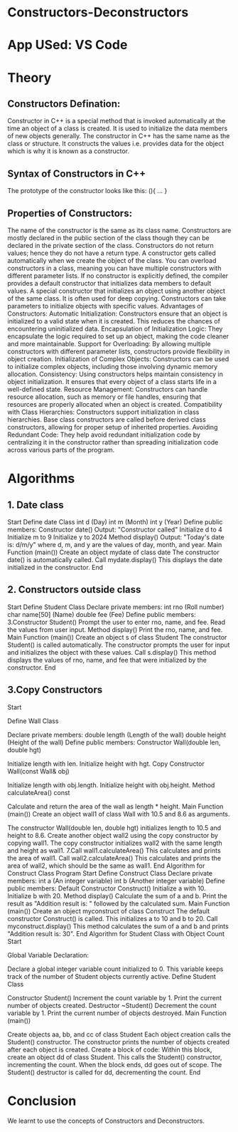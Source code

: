 # Constructors-Deconstructors
# App USed: VS Code
# Theory
## Constructors Defination:
Constructor in C++ is a special method that is invoked automatically at the time an object of a class is created. It is used to initialize the data members of new objects generally. The constructor in C++ has the same name as the class or structure. It constructs the values i.e. provides data for the object which is why it is known as a constructor.

## Syntax of Constructors in C++
The prototype of the constructor looks like this: (){ ... }

## Properties of Constructors:
The name of the constructor is the same as its class name.
Constructors are mostly declared in the public section of the class though they can be declared in the private section of the class.
Constructors do not return values; hence they do not have a return type.
A constructor gets called automatically when we create the object of the class.
You can overload constructors in a class, meaning you can have multiple constructors with different parameter lists.
If no constructor is explicitly defined, the compiler provides a default constructor that initializes data members to default values.
A special constructor that initializes an object using another object of the same class. It is often used for deep copying.
Constructors can take parameters to initialize objects with specific values.
Advantages of Constructors:
Automatic Initialization: Constructors ensure that an object is initialized to a valid state when it is created. This reduces the chances of encountering uninitialized data.
Encapsulation of Initialization Logic: They encapsulate the logic required to set up an object, making the code cleaner and more maintainable.
Support for Overloading: By allowing multiple constructors with different parameter lists, constructors provide flexibility in object creation.
Initialization of Complex Objects: Constructors can be used to initialize complex objects, including those involving dynamic memory allocation.
Consistency: Using constructors helps maintain consistency in object initialization. It ensures that every object of a class starts life in a well-defined state.
Resource Management: Constructors can handle resource allocation, such as memory or file handles, ensuring that resources are properly allocated when an object is created.
Compatibility with Class Hierarchies: Constructors support initialization in class hierarchies. Base class constructors are called before derived class constructors, allowing for proper setup of inherited properties.
Avoiding Redundant Code: They help avoid redundant initialization code by centralizing it in the constructor rather than spreading initialization code across various parts of the program.

# Algorithms
## 1. Date class
Start
Define date Class
int d (Day)
int m (Month)
int y (Year)
Define public members:
Constructor date()
Output: "Constructor called"
Initialize d to 4
Initialize m to 9
Initialize y to 2024
Method display()
Output: "Today's date is: d/m/y" where d, m, and y are the values of day, month, and year. Main Function (main())
Create an object mydate of class date
The constructor date() is automatically called.
Call mydate.display()
This displays the date initialized in the constructor.
End
## 2. Constructors outside class
Start
Define Student Class
Declare private members:
int rno (Roll number)
char name[50] (Name)
double fee (Fee)
Define public members: 3.Constructor Student()
Prompt the user to enter rno, name, and fee.
Read the values from user input.
Method display()
Print the rno, name, and fee. Main Function (main())
Create an object s of class Student
The constructor Student() is called automatically.
The constructor prompts the user for input and initializes the object with these values.
Call s.display()
This method displays the values of rno, name, and fee that were initialized by the constructor.
End
## 3.Copy Constructors 
Start

Define Wall Class

Declare private members:
double length (Length of the wall)
double height (Height of the wall)
Define public members:
Constructor Wall(double len, double hgt)

Initialize length with len.
Initialize height with hgt.
Copy Constructor Wall(const Wall& obj)

Initialize length with obj.length.
Initialize height with obj.height.
Method calculateArea() const

Calculate and return the area of the wall as length * height. Main Function (main())
Create an object wall1 of class Wall with 10.5 and 8.6 as arguments.

The constructor Wall(double len, double hgt) initializes length to 10.5 and height to 8.6.
Create another object wall2 using the copy constructor by copying wall1.
The copy constructor initializes wall2 with the same length and height as wall1. 7.Call wall1.calculateArea()
This calculates and prints the area of wall1.
Call wall2.calculateArea()
This calculates and prints the area of wall2, which should be the same as wall1.
End
Algorithm for Construct Class Program
Start
Define Construct Class
Declare private members:
int a (An integer variable)
int b (Another integer variable)
Define public members:
Default Constructor Construct()
Initialize a with 10.
Initialize b with 20.
Method display()
Calculate the sum of a and b.
Print the result as "Addition result is: " followed by the calculated sum.
Main Function (main())
Create an object myconstruct of class Construct
The default constructor Construct() is called.
This initializes a to 10 and b to 20.
Call myconstruct.display()
This method calculates the sum of a and b and prints "Addition result is: 30".
End
Algorithm for Student Class with Object Count
Start

Global Variable Declaration:

Declare a global integer variable count initialized to 0.
This variable keeps track of the number of Student objects currently active.
Define Student Class

Constructor Student()
Increment the count variable by 1.
Print the current number of objects created.
Destructor ~Student()
Decrement the count variable by 1.
Print the current number of objects destroyed.
Main Function (main())

Create objects aa, bb, and cc of class Student
Each object creation calls the Student() constructor.
The constructor prints the number of objects created after each object is created.
Create a block of code:
Within this block, create an object dd of class Student.
This calls the Student() constructor, incrementing the count.
When the block ends, dd goes out of scope.
The Student() destructor is called for dd, decrementing the count.
End

# Conclusion
We learnt to use the concepts of Constructors and Deconstructors.
